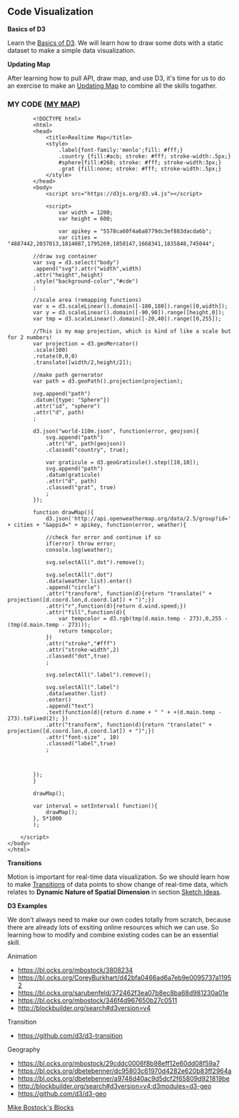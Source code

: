 ## Code Visualization

**Basics of D3**

Learn the [Basics of D3](https://github.com/zachpino/realtimespace/tree/master/week5). We will learn how to draw some dots with a static dataset to make a simple data visualization.

**Updating Map**

After learning how to pull API, draw map, and use D3, it's time for us to do an exercise to make an [Updating Map](https://github.com/zachpino/realtimespace/tree/master/week6) to combine all the skills togather. 

### MY CODE ([MY MAP](http://shangyanyan.me/REALTIMEMAP/))
```
		<!DOCTYPE html>
		<html>
		<head>
			<title>Realtime Map</title>
			<style>
				.label{font-family:'menlo';fill: #fff;}
				.country {fill:#acb; stroke: #fff; stroke-width:.5px;}
				#sphere{fill:#268; stroke: #fff; stroke-width:3px;}
				.grat {fill:none; stroke: #fff; stroke-width:.5px;}
			</style>
		</head>
		<body>
			<script src="https://d3js.org/d3.v4.js"></script>

			<script>
				var width = 1200;
				var height = 600;

				var apikey = "5578ca60f4a6a8779dc3ef883dacda6b";
				var cities = "4887442,2037013,1814087,1795269,1850147,1668341,1835848,745044";

		//draw svg container
		var svg = d3.select("body")
		.append("svg").attr("width",width)
		.attr("height",height)
		.style("background-color","#cde")
		;

		//scale area (remapping functions)
		var x = d3.scaleLinear().domain([-180,180]).range([0,width]);
		var y = d3.scaleLinear().domain([-90,90]).range([height,0]);
		var tmp = d3.scaleLinear().domain([-20,40]).range([0,255]);

        //This is my map projection, which is kind of like a scale but for 2 numbers!
        var projection = d3.geoMercator()
        .scale(100)
        .rotate(0,0,0)
        .translate([width/2,height/2]);

        //make path gernerator
        var path = d3.geoPath().projection(projection);

        svg.append("path")
        .datum({type: "Sphere"})
        .attr("id", "sphere")
        .attr("d", path)
        ;
        
        d3.json("world-110m.json", function(error, geojson){
        	svg.append("path")
        	.attr("d", path(geojson))
        	.classed("country", true);

        	var graticule = d3.geoGraticule().step([10,10]);
        	svg.append("path")
        	.datum(graticule)
        	.attr("d", path)
        	.classed("grat", true)
        	;
        });

        function drawMap(){
        	d3.json('http://api.openweathermap.org/data/2.5/group?id=' + cities + "&appid=" + apikey, function(error, weather){

		    //check for error and continue if so
		    if(error) throw error;
		    console.log(weather);

		    svg.selectAll(".dot").remove();

		    svg.selectAll(".dot")
		    .data(weather.list).enter()
		    .append("circle")
		    .attr("transform", function(d){return "translate(" + projection([d.coord.lon,d.coord.lat]) + ")";})
		    .attr("r",function(d){return d.wind.speed;})
		    .attr("fill",function(d){
		    	var tempcolor = d3.rgb(tmp(d.main.temp - 273),0,255 - (tmp(d.main.temp - 273)));
		    	return tempcolor;
		    })
		    .attr("stroke","#fff")
		    .attr("stroke-width",2)
		    .classed("dot",true)
		    ;

		    svg.selectAll(".label").remove();
		    
		    svg.selectAll(".label")
		    .data(weather.list)
		    .enter()
		    .append("text")
		    .text(function(d){return d.name + " " + +(d.main.temp - 273).toFixed(2); })
		    .attr("transform", function(d){return "translate(" + projection([d.coord.lon,d.coord.lat]) + ")";})
		    .attr("font-size" , 10)
		    .classed("label",true)
		    ;



		});
        }

        drawMap();

        var interval = setInterval( function(){
        	drawMap();
        }, 5*1000
        );

    </script>
</body>
</html>
```

**Transitions**

Motion is important for real-time data visualization. So we should learn how to make [Transitions](https://github.com/zachpino/realtimespace/tree/master/week8) of data points to show change of real-time data, which relates to **Dynamic Nature of Spatial Dimension** in section [Sketch Ideas](sketch.md).

**D3 Examples**

We don't always need to make our own codes totally from scratch, because there are already lots of exsiting online resources which we can use. So learning how to modify and combine existing codes can be an essential skill.

Animation

- https://bl.ocks.org/mbostock/3808234
- https://bl.ocks.org/CoreyBurkhart/d42bfa0466ad6a7eb9e0095737a11952
- https://bl.ocks.org/sarubenfeld/372462f3ea07b8ec8ba68d981230a01e
- https://bl.ocks.org/mbostock/346f4d967650b27c0511
- http://blockbuilder.org/search#d3version=v4

Transition

- https://github.com/d3/d3-transition

Geography

- https://bl.ocks.org/mbostock/29cddc0006f8b98eff12e60dd08f59a7
- https://bl.ocks.org/dbetebenner/dc95803c61970d4282e620b83ff2964a
- https://bl.ocks.org/dbetebenner/a9748d40ac9d5dcf2f65809d921819be
- http://blockbuilder.org/search#d3version=v4;d3modules=d3-geo
- https://github.com/d3/d3-geo

[Mike Bostock's Blocks](https://bl.ocks.org/mbostock)
